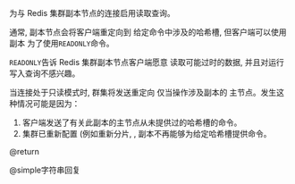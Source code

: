 为与 Redis 集群副本节点的连接启用读取查询。

通常, 副本节点会将客户端重定向到
给定命令中涉及的哈希槽, 但客户端可以使用副本
为了使用`READONLY`命令。

`READONLY`告诉 Redis 集群副本节点客户端愿意
读取可能过时的数据, 并且对运行写入查询不感兴趣。

当连接处于只读模式时, 群集将发送重定向
仅当操作涉及副本的
主节点。发生这种情况可能是因为：

1.  客户端发送了有关此副本的主节点从未提供过的哈希槽的命令。
2.  集群已重新配置 (例如重新分片,  , 副本不再能够为给定哈希槽提供命令。

@return

@simple字符串回复
